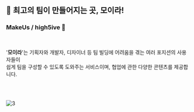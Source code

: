 ## :seedling: 최고의 팀이 만들어지는 곳, 모이라!

### MakeUs / high5ive :wave:

<br>

'**모이라**'는 기획자와 개발자, 디자이너 등 팀 빌딩에 어려움을 겪는 여러 포지션의 사용자들이 <br>쉽게 팀을 구성할 수 있도록 도와주는 서비스이며, 협업에 관한 다양한 콘텐츠를 제공합니다.

<br><br>

![3](https://user-images.githubusercontent.com/32799078/113424770-acd31d80-940b-11eb-9810-a5b979dc60dc.png)



